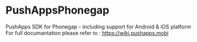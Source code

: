 PushAppsPhonegap
================

PushApps SDK for Phonegap - including support for Android &amp; iOS platform
For full documantation please refer to : https://wiki.pushapps.mobi
